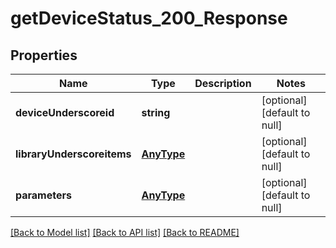 # getDeviceStatus_200_Response

## Properties
Name | Type | Description | Notes
------------ | ------------- | ------------- | -------------
**deviceUnderscoreid** | **string** |  | [optional] [default to null]
**libraryUnderscoreitems** | [**AnyType**](.md) |  | [optional] [default to null]
**parameters** | [**AnyType**](.md) |  | [optional] [default to null]

[[Back to Model list]](../README.md#documentation-for-models) [[Back to API list]](../README.md#documentation-for-api-endpoints) [[Back to README]](../README.md)


